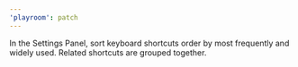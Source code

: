 ```yaml
---
'playroom': patch
---
```


In the Settings Panel, sort keyboard shortcuts order by most frequently and widely used. Related shortcuts are grouped together.
